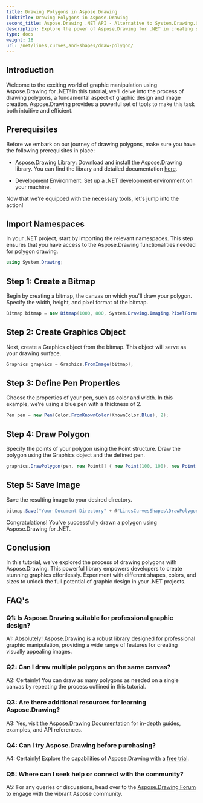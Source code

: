 ```yaml
---
title: Drawing Polygons in Aspose.Drawing
linktitle: Drawing Polygons in Aspose.Drawing
second_title: Aspose.Drawing .NET API - Alternative to System.Drawing.Common
description: Explore the power of Aspose.Drawing for .NET in creating stunning graphics. Draw polygons effortlessly with this intuitive library.
type: docs
weight: 18
url: /net/lines,curves,and-shapes/draw-polygon/
---
```

## Introduction

Welcome to the exciting world of graphic manipulation using Aspose.Drawing for .NET! In this tutorial, we'll delve into the process of drawing polygons, a fundamental aspect of graphic design and image creation. Aspose.Drawing provides a powerful set of tools to make this task both intuitive and efficient.

## Prerequisites

Before we embark on our journey of drawing polygons, make sure you have the following prerequisites in place:

- Aspose.Drawing Library: Download and install the Aspose.Drawing library. You can find the library and detailed documentation [here](https://reference.aspose.com/drawing/net/).

- Development Environment: Set up a .NET development environment on your machine.

Now that we're equipped with the necessary tools, let's jump into the action!

## Import Namespaces

In your .NET project, start by importing the relevant namespaces. This step ensures that you have access to the Aspose.Drawing functionalities needed for polygon drawing.

```csharp
using System.Drawing;
```

## Step 1: Create a Bitmap

Begin by creating a bitmap, the canvas on which you'll draw your polygon. Specify the width, height, and pixel format of the bitmap.

```csharp
Bitmap bitmap = new Bitmap(1000, 800, System.Drawing.Imaging.PixelFormat.Format32bppPArgb);
```

## Step 2: Create Graphics Object

Next, create a Graphics object from the bitmap. This object will serve as your drawing surface.

```csharp
Graphics graphics = Graphics.FromImage(bitmap);
```

## Step 3: Define Pen Properties

Choose the properties of your pen, such as color and width. In this example, we're using a blue pen with a thickness of 2.

```csharp
Pen pen = new Pen(Color.FromKnownColor(KnownColor.Blue), 2);
```

## Step 4: Draw Polygon

Specify the points of your polygon using the Point structure. Draw the polygon using the Graphics object and the defined pen.

```csharp
graphics.DrawPolygon(pen, new Point[] { new Point(100, 100), new Point(500, 700), new Point(900, 100) });
```

## Step 5: Save Image

Save the resulting image to your desired directory.

```csharp
bitmap.Save("Your Document Directory" + @"LinesCurvesShapes\DrawPolygon_out.png");
```

Congratulations! You've successfully drawn a polygon using Aspose.Drawing for .NET.

## Conclusion

In this tutorial, we've explored the process of drawing polygons with Aspose.Drawing. This powerful library empowers developers to create stunning graphics effortlessly. Experiment with different shapes, colors, and sizes to unlock the full potential of graphic design in your .NET projects.

## FAQ's

### Q1: Is Aspose.Drawing suitable for professional graphic design?

A1: Absolutely! Aspose.Drawing is a robust library designed for professional graphic manipulation, providing a wide range of features for creating visually appealing images.

### Q2: Can I draw multiple polygons on the same canvas?

A2: Certainly! You can draw as many polygons as needed on a single canvas by repeating the process outlined in this tutorial.

### Q3: Are there additional resources for learning Aspose.Drawing?

A3: Yes, visit the [Aspose.Drawing Documentation](https://reference.aspose.com/drawing/net/) for in-depth guides, examples, and API references.

### Q4: Can I try Aspose.Drawing before purchasing?

A4: Certainly! Explore the capabilities of Aspose.Drawing with a [free trial](https://releases.aspose.com/).

### Q5: Where can I seek help or connect with the community?

A5: For any queries or discussions, head over to the [Aspose.Drawing Forum](https://forum.aspose.com/c/diagram/17) to engage with the vibrant Aspose community.
